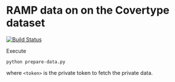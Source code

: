 # RAMP data on on the Covertype dataset

[![Build Status](https://travis-ci.org/ramp-data/iris.svg?branch=master)](https://travis-ci.org/ramp-data/iris)

Execute

```
python prepare-data.py
```

where `<token>` is the private token to fetch the private data.